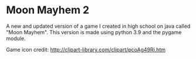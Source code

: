 # Moon Mayhem 2
 A new and updated version of a game I created in high school on java called "Moon Mayhem". This version is made using python 3.9 and the pygame module.

Game icon credit: http://clipart-library.com/clipart/pcoAg49Ri.htm